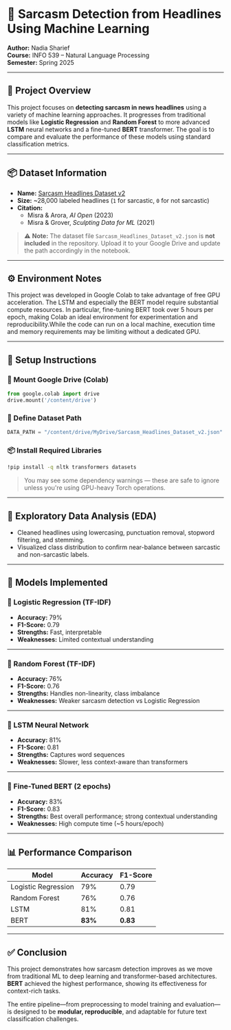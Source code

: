 # 🧠 Sarcasm Detection from Headlines Using Machine Learning

**Author:** Nadia Sharief  
**Course:** INFO 539 – Natural Language Processing  
**Semester:** Spring 2025

---

## 📌 Project Overview

This project focuses on **detecting sarcasm in news headlines** using a variety of machine learning approaches. It progresses from traditional models like **Logistic Regression** and **Random Forest** to more advanced **LSTM** neural networks and a fine-tuned **BERT** transformer. The goal is to compare and evaluate the performance of these models using standard classification metrics.

---

## 📦 Dataset Information

- **Name:** [Sarcasm Headlines Dataset v2](https://www.kaggle.com/datasets/rmisra/news-headlines-dataset-for-sarcasm-detection)
- **Size:** ~28,000 labeled headlines (`1` for sarcastic, `0` for not sarcastic)
- **Citation:**
  - Misra & Arora, *AI Open* (2023)
  - Misra & Grover, *Sculpting Data for ML* (2021)

> ⚠️ **Note:** The dataset file `Sarcasm_Headlines_Dataset_v2.json` is **not included** in the repository. Upload it to your Google Drive and update the path accordingly in the notebook.

---

## ⚙️ Environment Notes

This project was developed in Google Colab to take advantage of free GPU acceleration.
The LSTM and especially the BERT model require substantial compute resources. In particular, fine-tuning BERT took over 5 hours per epoch, making Colab an ideal    environment for experimentation and reproducibility.While the code can run on a local machine, execution time and memory requirements may be limiting without a dedicated GPU.

---

## 🔧 Setup Instructions

### 📁 Mount Google Drive (Colab)
```python
from google.colab import drive
drive.mount('/content/drive')
```

### 📍 Define Dataset Path
```python
DATA_PATH = "/content/drive/MyDrive/Sarcasm_Headlines_Dataset_v2.json"
```

### 📦 Install Required Libraries
```bash
!pip install -q nltk transformers datasets
```

> You may see some dependency warnings — these are safe to ignore unless you're using GPU-heavy Torch operations.

---

## 🔎 Exploratory Data Analysis (EDA)

- Cleaned headlines using lowercasing, punctuation removal, stopword filtering, and stemming.
- Visualized class distribution to confirm near-balance between sarcastic and non-sarcastic labels.

---

## 🧪 Models Implemented

### 🔹 Logistic Regression (TF-IDF)
- **Accuracy:** 79%
- **F1-Score:** 0.79  
- **Strengths:** Fast, interpretable  
- **Weaknesses:** Limited contextual understanding

---

### 🔹 Random Forest (TF-IDF)
- **Accuracy:** 76%
- **F1-Score:** 0.76  
- **Strengths:** Handles non-linearity, class imbalance  
- **Weaknesses:** Weaker sarcasm detection vs Logistic Regression

---

### 🔹 LSTM Neural Network
- **Accuracy:** 81%
- **F1-Score:** 0.81  
- **Strengths:** Captures word sequences  
- **Weaknesses:** Slower, less context-aware than transformers

---

### 🔹 Fine-Tuned BERT (2 epochs)
- **Accuracy:** 83%
- **F1-Score:** 0.83  
- **Strengths:** Best overall performance; strong contextual understanding  
- **Weaknesses:** High compute time (~5 hours/epoch)

---

## 📊 Performance Comparison

| Model               | Accuracy | F1-Score |
|--------------------|----------|----------|
| Logistic Regression| 79%      | 0.79     |
| Random Forest      | 76%      | 0.76     |
| LSTM               | 81%      | 0.81     |
| BERT               | **83%**  | **0.83** |

---

## ✅ Conclusion

This project demonstrates how sarcasm detection improves as we move from traditional ML to deep learning and transformer-based architectures. **BERT** achieved the highest performance, showing its effectiveness for context-rich tasks.

The entire pipeline—from preprocessing to model training and evaluation—is designed to be **modular, reproducible**, and adaptable for future text classification challenges.
